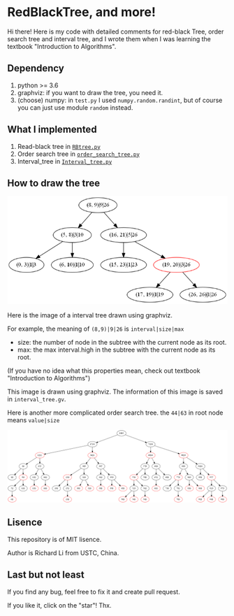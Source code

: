 # RedBlackTree, and more!
Hi there! Here is my code with detailed comments for red-black Tree, order search tree and interval tree, and I wrote them when I was learning the textbook "Introduction to Algorithms".

## Dependency
1. python >= 3.6
2. graphviz: if you want to draw the tree, you need it.
3. (choose) numpy: in ``test.py`` I used ``numpy.random.randint``, but of course you can just use module ``random`` instead.

## What I implemented
1. Read-black tree in [``RBtree.py``](./code/RBtree.py)
2. Order search tree in [``order_search_tree.py``](./code/order_search_tree.py)
3. Interval_tree in [``Interval_tree.py``](./code/Interval_tree.py)

## How to draw the tree
![](./imgs/tree2.png)

Here is the image of a interval tree drawn using graphviz. 

For example, the meaning of ``(8,9)|9|26`` is ``interval|size|max``

+ size: the number of node in the subtree with the current node as its root.
+ max: the max interval.high in the subtree with the current node as its root.

(If you have no idea what this properties mean, check out textbook "Introduction to Algorithms")

This image is drawn using graphviz. The information of this image is saved in ``interval_tree.gv``. 

Here is another more complicated order search tree. the ``44|63`` in root node means ``value|size``

![](./imgs/osTree.png)

## Lisence
This repository is of MIT lisence.

Author is Richard Li from USTC, China.

## Last but not least
If you find any bug, feel free to fix it and create pull request.

If you like it, click on the "star"! Thx.
